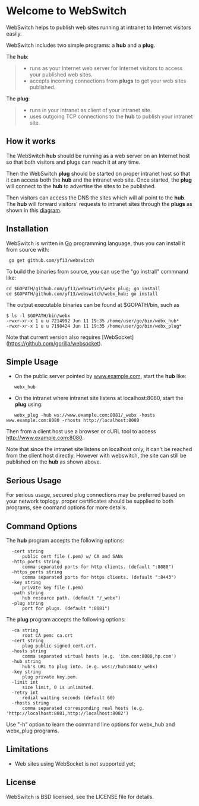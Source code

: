 Welcome to WebSwitch
===================

WebSwitch helps to publish web sites running at intranet to Internet visitors easily. 

WebSwitch includes two simple programs: a **hub** and a **plug**. 

The **hub**:

 > - runs as your Internet web server for Internet visitors to access your published web sites. 
 > - accepts incoming connections from **plugs** to get your web sites published.

The **plug**: 

> 
> - runs in your intranet as client of your intranet site.
> - uses outgoing TCP connections to the **hub** to publish your intranet site.

How it works
-------------

The WebSwitch **hub** should be running as a web server on an Internet host so that both visitors 
and plugs can reach it at any time. 

Then the WebSwitch **plug** should be started on proper intranet host so that it can access both
the **hub** and the intranet web site. Once started, the **plug** will connect to the **hub** to
advertise the sites to be published.

Then visitors can access the DNS the sites which will all point to the **hub**. The **hub** will forward visitors' requests to intranet sites through the **plugs** as shown in this [diagram](./how-it-works.png). 


Installation 
-------------

WebSwitch is written in [Go](http://golang.org) programming language, thus you can install it from source with:

   ```
	go get github.com/yf13/webswitch
   ```

To build the binaries from source, you can use the "go instrall" commnand like: 

   ```
   cd $GOPATH/github.com/yf13/webswtich/webx_plug; go install
   cd $GOPATH/github.com/yf13/webswitch/webx_hub; go install
   ```

The output executable binaries can be found at $GOPATH/bin, such as 

   ```
   $ ls -l $GOPATH/bin/webx
   -rwxr-xr-x 1 u u 7214992 Jun 11 19:35 /home/user/go/bin/webx_hub*
   -rwxr-xr-x 1 u u 7198424 Jun 11 19:35 /home/user/go/bin/webx_plug*
   ```

Note that current version also requires [WebSocket] (https://github.com/gorilla/websocket).

Simple Usage
---------

- On the public server pointed by www.example.com, start the **hub** like:

```
   webx_hub
```

- On the intranet where intranet site listens at localhost:8080, start the **plug** using:

```
   webx_plug -hub ws://www.example.com:8081/_webx -hosts www.example.com:8080 -rhosts http://localhost:8080

```

Then from a client host use a browser or cURL tool to access http://www.example.com:8080.

Note that since the intranet site listens on localhost only, it can't be reached from the client host directly. However with webswitch, the site can still be published on the **hub** as shown above.

Serious Usage
-------------

For serious usage, secured plug connections may be preferred based on your network toplogy. proper certificates should be supplied to both programs, see coomand  options for more details.

Command Options
--------

The **hub** program accepts the following options:

```
  -cert string
      public cert file (.pem) w/ CA and SANs
  -http_ports string
      comma separated ports for http clients. (default ":8080")
  -https_ports string
      comma separated ports for https clients. (default ":8443")
  -key string
      private key file (.pem)
  -path string
      hub resource path. (default "/_webx")
  -plug string
      port for plugs. (default ":8081")
```

The **plug** program accepts the following options:

```
  -ca string
      root CA pem: ca.crt
  -cert string
      plug public signed cert.crt.
  -hosts string
      comma separated virtual hosts (e.g. 'ibm.com:8080,hp.com')
  -hub string
      hub's URL to plug into. (e.g. wss://hub:8443/_webx)
  -key string
      plug private key.pem.
  -limit int
      size limit, 0 is unlimited.
  -retry int
      redial waiting seconds (default 60)
  -rhosts string
      comma separated corresponding real hosts (e.g. 'http://localhost:8081,http://localhost:8082')
```

Use "-h" option to learn the command line options for webx_hub and webx_plug programs.




Limitations
----------------

 - Web sites using WebSocket is not supported yet;
 

License
-----------

WebSwitch is BSD licensed, see the LICENSE file for details.


